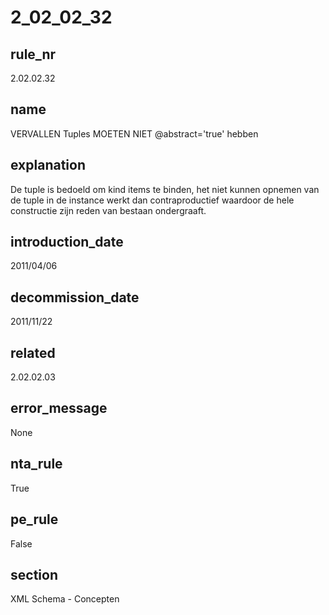 # 2_02_02_32

## rule_nr
2.02.02.32

## name
VERVALLEN Tuples MOETEN NIET @abstract='true' hebben

## explanation
De tuple is bedoeld om kind items te binden, het niet kunnen opnemen van de tuple in de instance werkt dan contraproductief waardoor de hele constructie zijn reden van bestaan ondergraaft.

## introduction_date
2011/04/06

## decommission_date
2011/11/22

## related
2.02.02.03

## error_message
None

## nta_rule
True

## pe_rule
False

## section
XML Schema - Concepten

